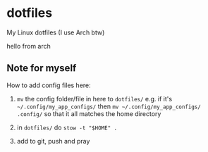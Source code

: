# dotfiles
My Linux dotfiles (I use Arch btw)

hello from arch

## Note for myself

How to add config files here:

1. `mv` the config folder/file in here to `dotfiles/`
e.g. if it's `~/.config/my_app_configs/` then `mv ~/.config/my_app_configs/ .config/`
so that it all matches the home directory

2. in `dotfiles/` do `stow -t "$HOME" .`

3. add to git, push and pray

